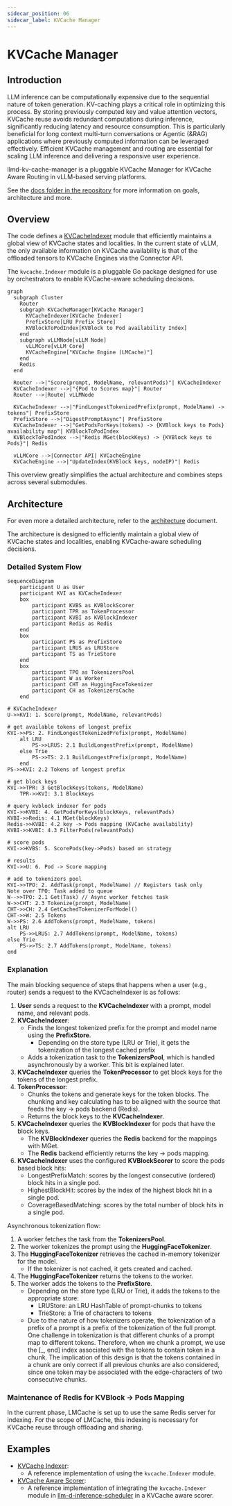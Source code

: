 ```yaml
---
sidecar_position: 06
sidecar_label: KVCache Manager
---
```

# KVCache Manager

## Introduction

LLM inference can be computationally expensive due to the sequential nature of token generation. 
KV-caching plays a critical role in optimizing this process. By storing previously computed key and value attention vectors, 
KVCache reuse avoids redundant computations during inference, significantly reducing latency and resource consumption. 
This is particularly beneficial for long context multi-turn conversations or Agentic (&RAG) applications where 
previously computed information can be leveraged effectively. 
Efficient KVCache management and routing are essential for scaling LLM inference and delivering a responsive user experience.

llmd-kv-cache-manager is a pluggable KVCache Manager for KVCache Aware Routing in vLLM-based serving platforms.

See the [docs folder in the repository](https://github.com/llm-d/llm-d-kv-cache-manager/blob/main/docs/README.md) for more information on goals, architecture and more.
## Overview

The code defines a [KVCacheIndexer](https://github.com/llm-d/llm-d-kv-cache-manager/tree/main/pkg/kv-cache/indexer.go) module that efficiently maintains a global view of KVCache states and localities. 
In the current state of vLLM, the only available information on KVCache availability is that of the offloaded tensors to KVCache Engines via the Connector API.

The `kvcache.Indexer` module is a pluggable Go package designed for use by orchestrators to enable KVCache-aware scheduling decisions.

```mermaid
graph 
  subgraph Cluster
    Router
    subgraph KVCacheManager[KVCache Manager]
      KVCacheIndexer[KVCache Indexer]
      PrefixStore[LRU Prefix Store]
      KVBlockToPodIndex[KVBlock to Pod availability Index]
    end
    subgraph vLLMNode[vLLM Node]
      vLLMCore[vLLM Core]
      KVCacheEngine["KVCache Engine (LMCache)"]
    end
    Redis
  end

  Router -->|"Score(prompt, ModelName, relevantPods)"| KVCacheIndexer
  KVCacheIndexer -->|"{Pod to Scores map}"| Router
  Router -->|Route| vLLMNode
  
  KVCacheIndexer -->|"FindLongestTokenizedPrefix(prompt, ModelName) -> tokens"| PrefixStore
  PrefixStore -->|"DigestPromptAsync"| PrefixStore
  KVCacheIndexer -->|"GetPodsForKeys(tokens) -> {KVBlock keys to Pods} availability map"| KVBlockToPodIndex
  KVBlockToPodIndex -->|"Redis MGet(blockKeys) -> {KVBlock keys to Pods}"| Redis

  vLLMCore -->|Connector API| KVCacheEngine
  KVCacheEngine -->|"UpdateIndex(KVBlock keys, nodeIP)"| Redis
```
This overview greatly simplifies the actual architecture and combines steps across several submodules.

## Architecture 

For even more a detailed architecture, refer to the [architecture](https://github.com/llm-d/llm-d-kv-cache-manager/tree/main/docs/architecture.md) document.

The architecture is designed to efficiently maintain a global view of KVCache states and localities, enabling KVCache-aware scheduling decisions.

### Detailed System Flow

```mermaid
sequenceDiagram
    participant U as User  
    participant KVI as KVCacheIndexer
    box
        participant KVBS as KVBlockScorer
        participant TPR as TokenProcessor
        participant KVBI as KVBlockIndexer
        participant Redis as Redis
    end
    box
        participant PS as PrefixStore
        participant LRUS as LRUStore
        participant TS as TrieStore
    end
    box
        participant TPO as TokenizersPool
        participant W as Worker
        participant CHT as HuggingFaceTokenizer
        participant CH as TokenizersCache
    end

# KVCacheIndexer
U->>KVI: 1. Score(prompt, ModelName, relevantPods)

# get available tokens of longest prefix
KVI->>PS: 2. FindLongestTokenizedPrefix(prompt, ModelName)
    alt LRU
        PS->>LRUS: 2.1 BuildLongestPrefix(prompt, ModelName)
    else Trie
        PS->>TS: 2.1 BuildLongestPrefix(prompt, ModelName)
    end
PS->>KVI: 2.2 Tokens of longest prefix

# get block keys  
KVI->>TPR: 3 GetBlockKeys(tokens, ModelName)
    TPR->>KVI: 3.1 BlockKeys

# query kvblock indexer for pods
KVI->>KVBI: 4. GetPodsForKeys(blockKeys, relevantPods)
KVBI->>Redis: 4.1 MGet(blockKeys)
Redis->>KVBI: 4.2 key -> Pods mapping (KVCache availability)
KVBI->>KVBI: 4.3 FilterPods(relevantPods)

# score pods
KVI->>KVBS: 5. ScorePods(key->Pods) based on strategy

# results
KVI->>U: 6. Pod -> Score mapping

# add to tokenizers pool
KVI->>TPO: 2. AddTask(prompt, ModelName) // Registers task only
Note over TPO: Task added to queue
W-->>TPO: 2.1 Get(Task) // Async worker fetches task
W->>CHT: 2.3 Tokenize(prompt, ModelName)
CHT->>CH: 2.4 GetCachedTokenizerForModel()
CHT->>W: 2.5 Tokens
W->>PS: 2.6 AddTokens(prompt, ModelName, tokens)
alt LRU
    PS->>LRUS: 2.7 AddTokens(prompt, ModelName, tokens)
else Trie
    PS->>TS: 2.7 AddTokens(prompt, ModelName, tokens)
end
```

### Explanation
The main blocking sequence of steps that happens when a user (e.g., router) sends a request to the KVCacheIndexer is as follows:
1. **User** sends a request to the **KVCacheIndexer** with a prompt, model name, and relevant pods.
2. **KVCacheIndexer**:
   - Finds the longest tokenized prefix for the prompt and model name using the **PrefixStore**.
      - Depending on the store type (LRU or Trie), it gets the tokenization of the longest cached prefix
   - Adds a tokenization task to the **TokenizersPool**, which is handled asynchronously by a worker. This bit is explained later.
3. **KVCacheIndexer** queries the **TokenProcessor** to get block keys for the tokens of the longest prefix.
4. **TokenProcessor**:
   - Chunks the tokens and generate keys for the token blocks. The chunking and key calculating has to be aligned with
     the source that feeds the key -> pods backend (Redis).
   - Returns the block keys to the **KVCacheIndexer**.
5. **KVCacheIndexer** queries the **KVBlockIndexer** for pods that have the block keys.
   - The **KVBlockIndexer** queries the **Redis** backend for the mappings with MGet.
   - The **Redis** backend efficiently returns the key -> pods mapping.
6. **KVCacheIndexer** uses the configured **KVBlockScorer** to score the pods based block hits:
    - LongestPrefixMatch: scores by the longest consecutive (ordered) block hits in a single pod.
    - HighestBlockHit: scores by the index of the highest block hit in a single pod.
    - CoverageBasedMatching: scores by the total number of block hits in a single pod.

Asynchronous tokenization flow:
1. A worker fetches the task from the **TokenizersPool**.
2. The worker tokenizes the prompt using the **HuggingFaceTokenizer**.
3. The **HuggingFaceTokenizer** retrieves the cached in-memory tokenizer for the model.
    - If the tokenizer is not cached, it gets created and cached.
4. The **HuggingFaceTokenizer** returns the tokens to the worker.
5. The worker adds the tokens to the **PrefixStore**.
    - Depending on the store type (LRU or Trie), it adds the tokens to the appropriate store:
      - LRUStore: an LRU HashTable of prompt-chunks to tokens
      - TrieStore: a Trie of characters to tokens
    - Due to the nature of how tokenizers operate, the tokenization of a prefix of a prompt is a prefix of the tokenization of the full prompt.
        One challenge in tokenization is that different chunks of a prompt map to different tokens.
        Therefore, when we chunk a prompt, we use the [_, end] index associated with the tokens to contain token in a chunk.
        The implication of this design is that the tokens contained in a chunk are only correct if all previous chunks are also considered,
        since one token may be associated with the edge-characters of two consecutive chunks.

### Maintenance of Redis for KVBlock -> Pods Mapping
In the current phase, LMCache is set up to use the same Redis server for indexing. For the scope of LMCache, this indexing
is necessary for KVCache reuse through offloading and sharing.



## Examples

- [KVCache Indexer](https://github.com/llm-d/llm-d-kv-cache-manager/tree/main/examples/kv-cache-index/): 
  - A reference implementation of using the `kvcache.Indexer` module.
- [KVCache Aware Scorer](https://github.com/llm-d/llm-d-kv-cache-manager/tree/main/examples/kv-cache-aware-scorer/): 
  - A reference implementation of integrating the `kvcache.Indexer` module in 
  [llm-d-inference-scheduler](https://github.com/llm-d/llm-d-inference-scheduler) in a KVCache aware scorer.
